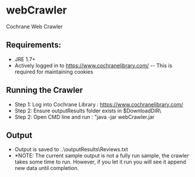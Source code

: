 # webCrawler
Cochrane Web Crawler

## Requirements:
 * JRE 1.7+
 * Actively logged in to https://www.cochranelibrary.com/ -- This is required for maintaining cookies


## Running the Crawler

 * Step 1:  Log into Cochrane Library : https://www.cochranelibrary.com/
 * Step 2: Ensure outputResults folder exists in $DownloadDIR\
 * Step 2: Open CMD line and run : "java -jar webCrawler.jar
 
## Output
 * Output is saved to ..\outputResults\Reviews.txt
 * *NOTE: The current sample output is not a fully run sample, the crawler takes some time to run.  However, if you let it run you will see it append new data until completion. 
